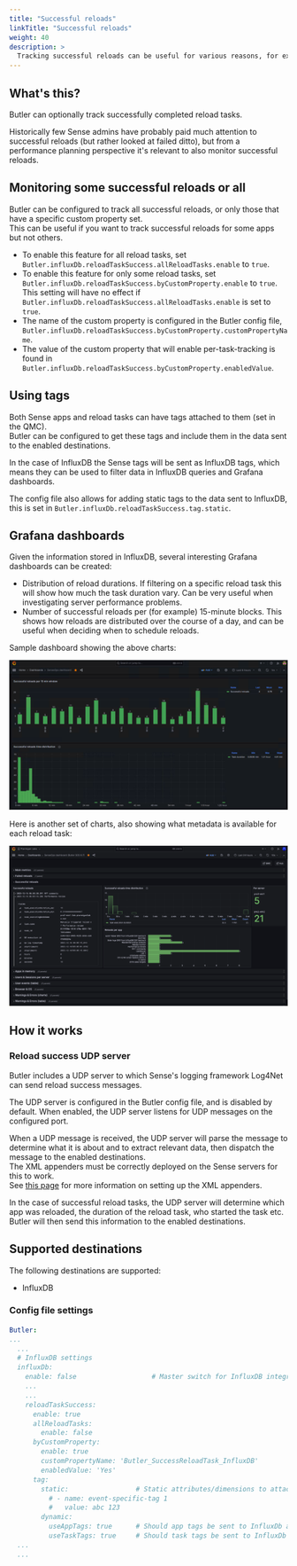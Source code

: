 ```yaml
---
title: "Successful reloads"
linkTitle: "Successful reloads"
weight: 40
description: >
  Tracking successful reloads can be useful for various reasons, for example knowing how long different app reloads takes on average.
---
```


## What's this?

Butler can optionally track successfully completed reload tasks.

Historically few Sense admins have probably paid much attention to successful reloads (but rather looked at failed ditto), but from a performance planning perspective it's relevant to also monitor successful reloads.

## Monitoring some successful reloads or all

Butler can be configured to track all successful reloads, or only those that have a specific custom property set.  
This can be useful if you want to track successful reloads for some apps but not others.

- To enable this feature for all reload tasks, set `Butler.influxDb.reloadTaskSuccess.allReloadTasks.enable` to `true`.
- To enable this feature for only some reload tasks, set `Butler.influxDb.reloadTaskSuccess.byCustomProperty.enable` to `true`.  
This setting will have no effect if `Butler.influxDb.reloadTaskSuccess.allReloadTasks.enable` is set to `true`.
- The name of the custom property is configured in the Butler config file, `Butler.influxDb.reloadTaskSuccess.byCustomProperty.customPropertyName`.
- The value of the custom property that will enable per-task-tracking is found in `Butler.influxDb.reloadTaskSuccess.byCustomProperty.enabledValue`.

## Using tags

Both Sense apps and reload tasks can have tags attached to them (set in the QMC).  
Butler can be configured to get these tags and include them in the data sent to the enabled destinations.

In the case of InfluxDB the Sense tags will be sent as InfluxDB tags, which means they can be used to filter data in InfluxDB queries and Grafana dashboards.

The config file also allows for adding static tags to the data sent to InfluxDB, this is set in `Butler.influxDb.reloadTaskSuccess.tag.static`.

## Grafana dashboards

Given the information stored in InfluxDB, several interesting Grafana dashboards can be created:

- Distribution of reload durations. If filtering on a specific reload task this will show how much the task duration vary. Can be very useful when investigating server performance problems.
- Number of successful reloads per (for example) 15-minute blocks. This shows how reloads are distributed over the course of a day, and can be useful when deciding when to schedule reloads.

Sample dashboard showing the above charts:

![Grafana reload success](./butler-grafana-successful-reloads-1.png "Grafana reload success")

Here is another set of charts, also showing what metadata is available for each reload task:

![Grafana reload success](./butler-grafana-successful-reloads-2.png "Grafana reload success")

## How it works

### Reload success UDP server

Butler includes a UDP server to which Sense's logging framework Log4Net can send reload success messages.

The UDP server is configured in the Butler config file, and is disabled by default.
When enabled, the UDP server listens for UDP messages on the configured port.

When a UDP message is received, the UDP server will parse the message to determine what it is about and to extract relevant data, then dispatch the message to the enabled destinations.  
The XML appenders must be correctly deployed on the Sense servers for this to work.  
See [this page](/docs/getting-started/setup/reload-alerts/#adding-a-log-appender) for more information on setting up the XML appenders.

In the case of successful reload tasks, the UDP server will determine which app was reloaded, the duration of the reload task, who started the task etc.  
Butler will then send this information to the enabled destinations.

## Supported destinations

The following destinations are supported:

- InfluxDB

### Config file settings

```yaml
Butler:
...
  ...          
  # InfluxDB settings
  influxDb:
    enable: false                   # Master switch for InfluxDB integration. If false, no data will be sent to InfluxDB.
    ...
    ...
    reloadTaskSuccess:
      enable: true
      allReloadTasks:
        enable: false
      byCustomProperty:
        enable: true
        customPropertyName: 'Butler_SuccessReloadTask_InfluxDB'
        enabledValue: 'Yes'
      tag: 
        static:                 # Static attributes/dimensions to attach to events sent to InfluxDb
          # - name: event-specific-tag 1
          #   value: abc 123
        dynamic:
          useAppTags: true      # Should app tags be sent to InfluxDb as tags?
          useTaskTags: true     # Should task tags be sent to InfluxDb as tags?
  ...
  ...          
```



